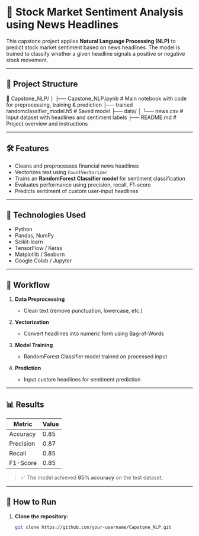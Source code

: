 # 🧠 Stock Market Sentiment Analysis using News Headlines

This capstone project applies **Natural Language Processing (NLP)**  to predict stock market sentiment based on news headlines. The model is trained to classify whether a given headline signals a positive or negative stock movement.

---

## 📂 Project Structure
📁 Capstone_NLP/
│
├── Capstone_NLP.ipynb      # Main notebook with code for preprocessing, training & prediction
├── trained randomclassifier_model.h5   # Saved  model
├── data/
│   └── news.csv            # Input dataset with headlines and sentiment labels
├── README.md               # Project overview and instructions


---

## 🛠️ Features

- Cleans and preprocesses financial news headlines
- Vectorizes text using `CountVectorizer`
- Trains an **RandomForest Classifier model** for sentiment classification
- Evaluates performance using precision, recall, F1-score
- Predicts sentiment of custom user-input headlines

---

## 🧪 Technologies Used

- Python  
- Pandas, NumPy  
- Scikit-learn  
- TensorFlow / Keras  
- Matplotlib / Seaborn  
- Google Colab / Jupyter  

---

## 🧩 Workflow

1. **Data Preprocessing**
   - Clean text (remove punctuation, lowercase, etc.)

2. **Vectorization**
   - Convert headlines into numeric form using Bag-of-Words

3. **Model Training**
   - RandomForest Classifier model trained on processed input

4. **Prediction**
   - Input custom headlines for sentiment prediction

---

## 📊 Results

| Metric     | Value |
|------------|-------|
| Accuracy   | 0.85  |
| Precision  | 0.87  |
| Recall     | 0.85  |
| F1-Score   | 0.85  |

> ✅ The model achieved **85% accuracy** on the test dataset.

---

## 🔁 How to Run

1. **Clone the repository**:
   ```bash
   git clone https://github.com/your-username/Capstone_NLP.git



